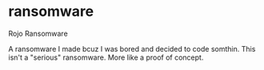 # ransomware
Rojo Ransomware

A ransomware I made bcuz I was bored and decided to code somthin. This isn't a "serious" ransomware. More like a proof of concept.
